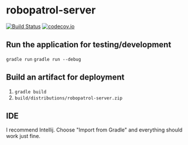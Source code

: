# robopatrol-server

[![Build Status](https://travis-ci.org/robopatrol/robopatrol-server.svg?branch=master)](https://travis-ci.org/robopatrol/robopatrol-server) [![codecov.io](https://codecov.io/github/robopatrol/robopatrol-server/coverage.svg?branch=master)](https://codecov.io/github/robopatrol/robopatrol-server?branch=master)

## Run the application for testing/development

`gradle run`
`gradle run --debug`

## Build an artifact for deployment

1. `gradle build`
2. `build/distributions/robopatrol-server.zip`

## IDE

I recommend Intellij. Choose "Import from Gradle" and everything should work just fine.
